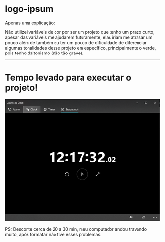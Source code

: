 # logo-ipsum

Apenas uma explicação:

Não utilizei variáveis de cor por ser um projeto que tenho um prazo curto,
apesar das variáveis me ajudarem futuramente, elas iriam me atrasar um pouco
além de também eu ter um pouco de dificuldade de diferenciar algumas tonalidades
desse projeto em específico, principalmente o verde, pois tenho daltonismo (não tão grave).

---
<h1>Tempo levado para executar o projeto!</h1>

<img src="./finish.png">

PS: Desconte cerca de 20 a 30 min, meu computador andou travando muito, após formatar não tive esses problemas.